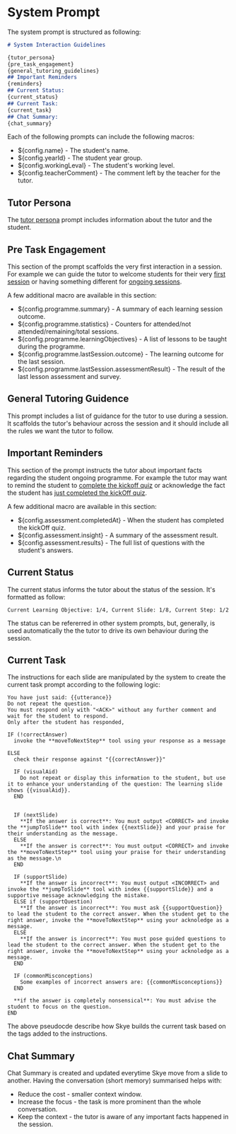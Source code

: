 # System Prompt

The system prompt is structured as following:

```markdown
# System Interaction Guidelines

{tutor_persona}
{pre_task_engagement}
{general_tutoring_guidelines}
## Important Reminders
{reminders}
## Current Status:
{current_status}
## Current Task:
{current_task}
## Chat Summary:
{chat_summary}
```

Each of the following prompts can include the following macros:

- ${config.name} - The student's name.
- ${config.yearId} - The student year group.
- ${config.workingLeval} - The student's working level.
- ${config.teacherComment} - The comment left by the teacher for the tutor.

## Tutor Persona

The [tutor persona](../education/tutor.md) prompt includes information about the tutor and the student.

## Pre Task Engagement

This section of the prompt scaffolds the very first interaction in a session. For example we can guide the tutor to welcome students for their very [first session](../education/first_session_with_skye.md) or having something different for [ongoing sessions](../education/ongoing_sessions_with_skye.md).

A few additional macro are available in this section:

- ${config.programme.summary} - A summary of each learning session outcome.
- ${config.programme.statistics} - Counters for attended/not attended/remaining/total sessions.
- ${config.programme.learningObjectives} - A list of lessons to be taught during the programme.
- ${config.programme.lastSession.outcome} - The learning outcome for the last session.
- ${config.programme.lastSession.assessmentResult} - The result of the last lesson assessment and survey.

## General Tutoring Guidence

This prompt includes a list of guidance for the tutor to use during a session. It scaffolds the tutor's behaviour across the session and it should include all the rules we want the tutor to follow.

## Important Reminders

This section of the prompt instructs the tutor about important facts regarding the student ongoing programme. For example the tutor may want to remind the student to [complete the kickoff quiz](../education/kickoff_quiz_not_completed.md) or acknowledge the fact the student has [just completed the kickOff quiz](../education/kickoff_quiz_just_completed.md).

A few additional macro are available in this section:

- ${config.assessment.completedAt} - When the student has completed the kickOff quiz.
- ${config.assessment.insight} - A summary of the assessment result.
- ${config.assessment.results} - The full list of questions with the student's answers.

## Current Status

The current status informs the tutor about the status of the session. It's formatted as follow:

```text
Current Learning Objective: 1/4, Current Slide: 1/8, Current Step: 1/2
```

The status can be refererred in other system prompts, but, generally, is used automatically the the tutor to drive its own behaviour during the session.

## Current Task

The instructions for each slide are manipulated by the system to create the current task prompt according to the following logic:

```pseudocode
You have just said: {{utterance}}
Do not repeat the question.
You must respond only with "<ACK>" without any further comment and wait for the student to respond.
Only after the student has responded,

IF (!correctAnswer)
  invoke the **moveToNextStep** tool using your response as a message

ELSE
  check their response against "{{correctAnswer}}"
  
  IF (visualAid)
    Do not repeat or display this information to the student, but use it to enhance your understanding of the question: The learning slide shows {{visualAid}}.
  END

  
  IF (nextSlide)
    **If the answer is correct**: You must output <CORRECT> and invoke the **jumpToSlide** tool with index {{nextSlide}} and your praise for their understanding as the message.
  ELSE
    **If the answer is correct**: You must output <CORRECT> and invoke the **moveToNextStep** tool using your praise for their understanding as the message.\n
  END
  
  IF (supportSlide)
    **If the answer is incorrect**: You must output <INCORRECT> and invoke the **jumpToSlide** tool with index {{supportSlide}} and a supportive message acknowledging the mistake.
  ELSE if (supportQuestion)
    **If the answer is incorrect**: You must ask {{supportQuestion}} to lead the student to the correct answer. When the student get to the right answer, invoke the **moveToNextStep** using your acknoledge as a message.
  ELSE
    **If the answer is incorrect**: You must pose guided questions to lead the student to the correct answer. When the student get to the right answer, invoke the **moveToNextStep** using your acknoledge as a message.
  END
  
  IF (commonMisconceptions)
    Some examples of incorrect answers are: {{commonMisconceptions}}
  END

  **if the answer is completely nonsensical**: You must advise the student to focus on the question.
END
```

The above pseudocde describe how Skye builds the current task based on the tags added to the instructions.

## Chat Summary

Chat Summary is created and updated everytime Skye move from a slide to another. Having the conversation (short memory) summarised helps with:

- Reduce the cost - smaller context window.
- Increase the focus - the task is more prominent than the whole conversation.
- Keep the context - the tutor is aware of any important facts happened in the session.
